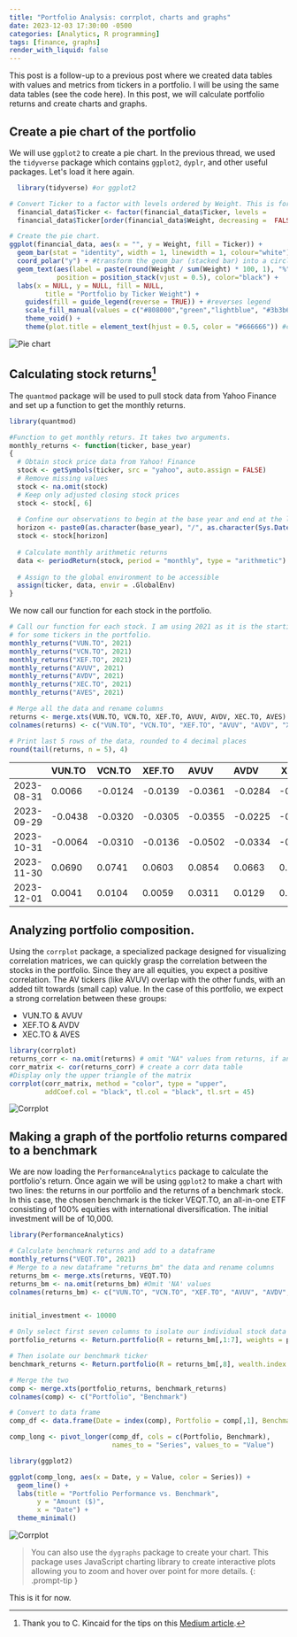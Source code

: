 ```yaml
---
title: "Portfolio Analysis: corrplot, charts and graphs"
date: 2023-12-03 17:30:00 -0500
categories: [Analytics, R programming]
tags: [finance, graphs]
render_with_liquid: false
---
```


This post is a follow-up to a previous post where we created data tables with values and metrics from tickers in a portfolio. I will be using the same data tables (see the code here). In this post, we will calculate portfolio returns and create charts and graphs.

## Create a pie chart of the portfolio

We will use `ggplot2` to create a pie chart. In the previous thread, we used the `tidyverse` package which contains `ggplot2`, `dyplr`, and other useful packages. Let's load it here again.

```r 
  library(tidyverse) #or ggplot2

# Convert Ticker to a factor with levels ordered by Weight. This is for the ordering of the slices in the chart.
  financial_data$Ticker <- factor(financial_data$Ticker, levels = 
  financial_data$Ticker[order(financial_data$Weight, decreasing =  FALSE)])

# Create the pie chart.
ggplot(financial_data, aes(x = "", y = Weight, fill = Ticker)) +
  geom_bar(stat = "identity", width = 1, linewidth = 1, colour="white") +
  coord_polar("y") + #transform the geom_bar (stacked bar) into a circle (pie)
  geom_text(aes(label = paste(round(Weight / sum(Weight) * 100, 1), "%")), # text labels
            position = position_stack(vjust = 0.5), color="black") +
  labs(x = NULL, y = NULL, fill = NULL, 
         title = "Portfolio by Ticker Weight") +
    guides(fill = guide_legend(reverse = TRUE)) + #reverses legend
    scale_fill_manual(values = c("#808000","green","lightblue", "#3b3b6d", "cyan", "maroon", "blue")) +
    theme_void() +
    theme(plot.title = element_text(hjust = 0.5, color = "#666666")) #color the chart
```

![Pie chart](/assets/img/20231203-pie%20chart-1.png)

## Calculating stock returns[^footnote]

The `quantmod` package will be used to pull stock data from Yahoo Finance and set up a function to get the monthly returns. 

```r 
library(quantmod)

#Function to get monthly returs. It takes two arguments.
monthly_returns <- function(ticker, base_year)
{
  # Obtain stock price data from Yahoo! Finance
  stock <- getSymbols(ticker, src = "yahoo", auto.assign = FALSE) 
  # Remove missing values
  stock <- na.omit(stock)
  # Keep only adjusted closing stock prices
  stock <- stock[, 6]
  
  # Confine our observations to begin at the base year and end at the last available trading day
  horizon <- paste0(as.character(base_year), "/", as.character(Sys.Date()))
  stock <- stock[horizon]
  
  # Calculate monthly arithmetic returns
  data <- periodReturn(stock, period = "monthly", type = "arithmetic")
  
  # Assign to the global environment to be accessible
  assign(ticker, data, envir = .GlobalEnv)
}
```

We now call our function for each stock in the portfolio.

```r 
# Call our function for each stock. I am using 2021 as it is the starting year
# for some tickers in the portfolio.
monthly_returns("VUN.TO", 2021)
monthly_returns("VCN.TO", 2021)
monthly_returns("XEF.TO", 2021)
monthly_returns("AVUV", 2021)
monthly_returns("AVDV", 2021)
monthly_returns("XEC.TO", 2021)
monthly_returns("AVES", 2021)

# Merge all the data and rename columns
returns <- merge.xts(VUN.TO, VCN.TO, XEF.TO, AVUV, AVDV, XEC.TO, AVES)
colnames(returns) <- c("VUN.TO", "VCN.TO", "XEF.TO", "AVUV", "AVDV", "XEC.TO", "AVES")

# Print last 5 rows of the data, rounded to 4 decimal places
round(tail(returns, n = 5), 4)
```

|          |VUN.TO | VCN.TO| XEF.TO | AVUV | AVDV  | XEC.TO| AVES  |
|:---------|:------|:------|:------|:------|:------|-------|------:|
|2023-08-31| 0.0066|-0.0124|-0.0139|-0.0361|-0.0284|-0.0370|-0.0538|
|2023-09-29|-0.0438|-0.0320|-0.0305|-0.0355|-0.0225|-0.0239|-0.0125|
|2023-10-31|-0.0064|-0.0310|-0.0136|-0.0502|-0.0334|-0.0165|-0.0394|
|2023-11-30| 0.0690| 0.0741| 0.0603| 0.0854| 0.0663| 0.0572| 0.0836|
|2023-12-01| 0.0041| 0.0104| 0.0059| 0.0311| 0.0129| 0.0000| 0.0083|

## Analyzing portfolio composition. 

Using the `corrplot` package, a specialized package designed for visualizing correlation matrices, we can quickly grasp the correlation between the stocks in the portfolio. Since they are all equities, you expect a positive correlation. The AV tickers (like AVUV) overlap with the other funds, with an added tilt towards (small cap) value. In the case of this portfolio, we expect a strong correlation between these groups:

- VUN.TO & AVUV
- XEF.TO & AVDV
- XEC.TO & AVES

```r
library(corrplot)
returns_corr <- na.omit(returns) # omit "NA" values from returns, if any
corr_matrix <- cor(returns_corr) # create a corr data table
#Display only the upper triangle of the matrix
corrplot(corr_matrix, method = "color", type = "upper",
         addCoef.col = "black", tl.col = "black", tl.srt = 45)
```
![Corrplot](/assets/img/20231203-corrplot.png)

## Making a graph of the portfolio returns compared to a benchmark

We are now loading the `PerformanceAnalytics` package to calculate the portfolio's return. Once again we will be using `ggplot2` to make a chart with two lines: the returns in our portfolio and the returns of a benchmark stock. In this case, the chosen benchmark is the ticker VEQT.TO, an all-in-one ETF consisting of 100% equities with international diversification. The initial investment will be of 10,000.

```r
library(PerformanceAnalytics)

# Calculate benchmark returns and add to a dataframe
monthly_returns("VEQT.TO", 2021)
# Merge to a new dataframe "returns_bm" the data and rename columns
returns_bm <- merge.xts(returns, VEQT.TO)
returns_bm <- na.omit(returns_bm) #Omit 'NA' values
colnames(returns_bm) <- c("VUN.TO", "VCN.TO", "XEF.TO", "AVUV", "AVDV", "XEC.TO", "AVES", "VEQT.TO") # Rename columns


initial_investment <- 10000

# Only select first seven columns to isolate our individual stock data
portfolio_returns <- Return.portfolio(R = returns_bm[,1:7], weights = portfolio_weights, wealth.index = TRUE) * initial_investment

# Then isolate our benchmark ticker
benchmark_returns <- Return.portfolio(R = returns_bm[,8], wealth.index = TRUE) * initial_investment

# Merge the two
comp <- merge.xts(portfolio_returns, benchmark_returns)
colnames(comp) <- c("Portfolio", "Benchmark")

# Convert to data frame
comp_df <- data.frame(Date = index(comp), Portfolio = comp[,1], Benchmark = comp[,2])

comp_long <- pivot_longer(comp_df, cols = c(Portfolio, Benchmark), 
                          names_to = "Series", values_to = "Value")

library(ggplot2)

ggplot(comp_long, aes(x = Date, y = Value, color = Series)) +
  geom_line() +
  labs(title = "Portfolio Performance vs. Benchmark",
       y = "Amount ($)",
       x = "Date") +
  theme_minimal()

```
![Corrplot](/assets/img/20231203-returns-chart.png)

> You can also use the `dygraphs` package to create your chart. This package uses JavaScript charting library to create interactive plots allowing you to zoom and hover over point for more details.
{: .prompt-tip }

This is it for now.

[^footnote]: Thank you to C. Kincaid for the tips on this [Medium article](https://towardsdatascience.com/building-and-testing-stock-portfolios-in-r-d1b7b6f59ac4).